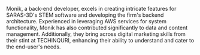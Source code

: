 Monik, a back-end developer, excels in creating intricate features for SARAS-3D's STEM software and developing the firm's backend architecture. Experienced in leveraging AWS services for system functionality, Monik has also contributed significantly to data and content management. Additionally, they bring across digital marketing skills from their stint at TECHINQURI, enhancing their ability to understand and cater to the end-user's needs.
